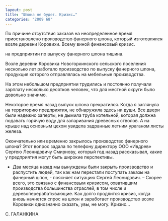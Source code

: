 ```yaml
---
layout: post
title: "Шпона не будет. Кризис…"
categories: "2009 68"
---
```


По причине отсутствия заказов на неопределенное время приостановлено производство фанерного шпона, который изготовлялся возле деревни Коровихи. Всему виной финансовый кризис.

на предприятии по выпуску фанерного шпона тишина.



Возле деревни Коровиха Новогоркинского сельского поселения несколько лет работало производство по выпуску фанерного шпона, продукция которого отправлялась на мебельные производства.

На этом небольшом предприятии трудились и постоянно получали зарплату несколько десятков человек, что для местной округи было довольно значимо.

Некоторое время назад выпуск шпона прекратился. Когда я заглянула на территорию предприятия, не обнаружила здесь ни души. Все двери были надежно заперты, не дымила труба котельной, которая должна подавать горячую воду для запаривания древесных стволов. А на крыше над основным цехом увидела задранные летним ураганом листы железа.

Окончательно или временно закрылось производство фанерного шпона? Этот вопрос задала по телефону директору ООО «Ивдрев» Сергею Леонидовичу Смирнову, который год назад рассказывал, какие у предприятия могут быть широкие перспективы.

- Два месяца назад мы вынуждены были закрыть производство и распустить людей, так как нам перестали поступать заказы на фанерный шпон, - поясняет ситуацию Сергей Леонидович. – Скорее всего, это связано с финансовым кризисом, охватившим производства большинства отраслей, в том числе и деревоперерабатывающие. Как долго продлится кризис, когда вновь начнется спрос на шпон и заработает производство возле Коровихи однозначно сказать, увы, не могу. Кризис…

С. ГАЛАНКИНА


